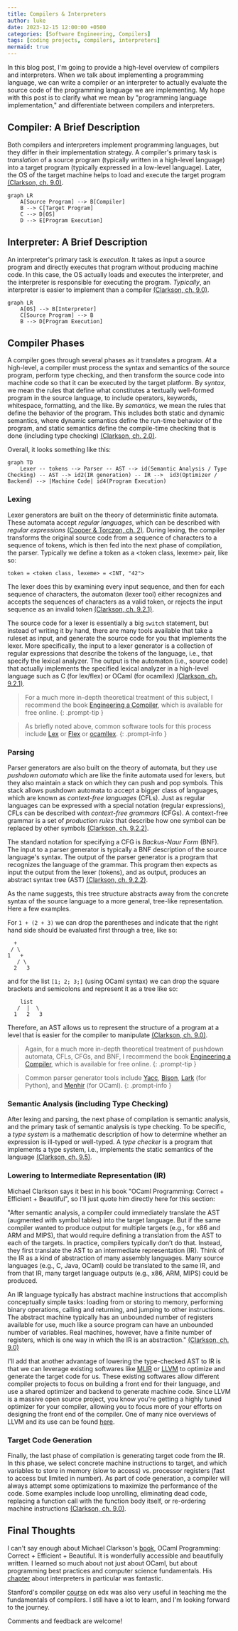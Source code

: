 ```yaml
---
title: Compilers & Interpreters
author: luke
date: 2023-12-15 12:00:00 +0500
categories: [Software Engineering, Compilers]
tags: [coding projects, compilers, interpreters]
mermaid: true
---
```


In this blog post, I'm going to provide a high-level overview of compilers and interpreters. When we talk about implementing a programming language, we can write a compiler or an interpreter to actually evaluate the source code of the programming language we are implementing. My hope with this post is to clarify what we mean by "programming language implementation," and differentiate between compilers and interpreters. 

## Compiler: A Brief Description

Both compilers and interpreters implement programming languages, but they differ in their implementation strategy. A compiler's primary task is *translation* of a source program (typically written in a high-level language) into a target program (typically expressed in a low-level language). Later, the OS of the target machine helps to load and execute the target program [(Clarkson, ch. 9.0)](https://cs3110.github.io/textbook/chapters/interp/intro.html).

```mermaid
graph LR
    A[Source Program] --> B[Compiler]
    B --> C[Target Program]
    C --> D[OS]
    D --> E[Program Execution]
```

## Interpreter: A Brief Description

An interpreter's primary task is *execution*. It takes as input a source program and directly executes that program without producing machine code. In this case, the OS actually loads and executes the interpreter, and the interpreter is responsible for executing the program. *Typically*, an interpreter is easier to implement than a compiler [(Clarkson, ch. 9.0)](https://cs3110.github.io/textbook/chapters/interp/intro.html). 

```mermaid
graph LR
    A[OS] --> B[Interpreter]
    C[Source Program] --> B
    B --> D[Program Execution]
```

## Compiler Phases

A compiler goes through several phases as it translates a program. At a high-level, a compiler must process the syntax and semantics of the source program, perform type checking, and then transform the source code into machine code so that it can be executed by the target platform. By *syntax*, we mean the rules that define what constitutes a textually well-formed program in the source language, to include operators, keywords, whitespace, formatting, and the like. By *semantics*, we mean the rules that define the behavior of the program. This includes both static and dynamic semantics, where dynamic semantics define the run-time behavior of the program, and static semantics define the compile-time checking that is done (including type checking) [(Clarkson, ch. 2.0)](https://cs3110.github.io/textbook/chapters/basics/intro.html).

Overall, it looks something like this:


```mermaid
graph TD
    Lexer -- tokens --> Parser -- AST --> id(Semantic Analysis / Type Checking) -- AST --> id2(IR generation) -- IR -->  id3(Optimizer / Backend) --> |Machine Code| id4(Program Execution)
```


### Lexing

Lexer generators are built on the theory of deterministic finite automata. These automata accept *regular languages*, which can be described with *regular expressions* [(Cooper & Torczon, ch. 2)](https://dl.acm.org/doi/pdf/10.5555/2737838]). During lexing, the compiler transforms the original source code from a sequence of characters to a sequence of tokens, which is then fed into the next phase of compilation, the parser. Typically we define a token as a <token class, lexeme> pair, like so:
```
token = <token class, lexeme> = <INT, "42">
```

The lexer does this by examining every input sequence, and then for each sequence of characters, the automaton (lexer tool) either recognizes and accepts the sequences of characters as a valid token, or rejects the input sequence as an invalid token [(Clarkson, ch. 9.2.1)](https://cs3110.github.io/textbook/chapters/interp/parsing.html).

The source code for a lexer is essentially a big `switch` statement, but instead of writing it by hand, there are many tools available that take a ruleset as input, and generate the source code for you that implements the lexer. More specifically, the input to a lexer generator is a collection of regular expressions that describe the tokens of the language, i.e., that specify the lexical analyzer. The output is the automaton (i.e., source code) that actually implements the specified lexical analyzer in a high-level language such as C (for lex/flex) or OCaml (for ocamllex) [(Clarkson, ch. 9.2.1)](https://cs3110.github.io/textbook/chapters/interp/parsing.html).

> For a much more in-depth theoretical treatment of this subject, I recommend the book [Engineering a Compiler](https://dl.acm.org/doi/pdf/10.5555/2737838), which is available for free online.
{: .prompt-tip }

> As briefly noted above, common software tools for this process include [Lex](https://en.wikipedia.org/wiki/Lex_(software)) or [Flex](https://en.wikipedia.org/wiki/Flex_(lexical_analyser_generator)) or [ocamllex](https://v2.ocaml.org/manual/lexyacc.html).
{: .prompt-info }

### Parsing

Parser generators are also built on the theory of automata, but they use *pushdown automata* which are like the finite automata used for lexers, but they also maintain a stack on which they can push and pop symbols. This stack allows pushdown automata to accept a bigger class of languages, which are known as *context-free languages* (CFLs). Just as regular languages can be expressed with a special notation (regular expressions), CFLs can be described with *context-free grammars* (CFGs). A context-free grammar is a set of *production rules* that describe how one symbol can be replaced by other symbols [(Clarkson, ch. 9.2.2)](https://cs3110.github.io/textbook/chapters/interp/parsing.html).

The standard notation for specifying a CFG is *Backus-Naur Form* (BNF). The input to a parser generator is typically a BNF description of the source language's syntax. The output of the parser generator is a program that recognizes the language of the grammar. This program then expects as input the output from the lexer (tokens), and as output, produces an abstract syntax tree (AST) [(Clarkson, ch. 9.2.2)](https://cs3110.github.io/textbook/chapters/interp/parsing.html). 

As the name suggests, this tree structure abstracts away from the concrete syntax of the source language to a more general, tree-like representation. Here a few examples.

For `1 + (2 + 3)` we can drop the parentheses and indicate that the right hand side should be evaluated first through a tree, like so:
```
  +
 / \
1   +
   / \
  2   3
```
and for the list `[1; 2; 3;]` (using OCaml syntax) we can drop the square brackets and semicolons and represent it as a tree like so:
```
    list 
   /  |  \
  1   2   3
```

Therefore, an AST allows us to represent the structure of a program at a level that is easier for the compiler to manipulate [(Clarkson, ch. 9.0)](https://cs3110.github.io/textbook/chapters/interp/intro.html).

> Again, for a much more in-depth theoretical treatment of pushdown automata, CFLs, CFGs, and BNF, I recommend the book [Engineering a Compiler](https://dl.acm.org/doi/pdf/10.5555/2737838), which is available for free online.
{: .prompt-tip }

> Common parser generator tools include [Yacc](https://en.wikipedia.org/wiki/Yacc), [Bison](https://www.gnu.org/software/bison/), [Lark](https://lark-parser.readthedocs.io/en/stable/) (for Python), and [Menhir](https://gallium.inria.fr/~fpottier/menhir/) (for OCaml).
{: .prompt-info }

### Semantic Analysis (including Type Checking)

After lexing and parsing, the next phase of compilation is semantic analysis, and the primary task of semantic analysis is type checking. To be specific, a *type system* is a mathematic description of how to determine whether an expression is ill-typed or well-typed. A *type checker* is a program that implements a type system, i.e., implements the static semantics of the language [(Clarkson, ch. 9.5)](https://cs3110.github.io/textbook/chapters/interp/typecheck.html). 

### Lowering to Intermediate Representation (IR)

Michael Clarkson says it best in his book "OCaml Programming: Correct + Efficient + Beautiful", so I'll just quote him directly here for this section:

"After semantic analysis, a compiler could immediately translate the AST (augmented with symbol tables) into the target language. But if the same compiler wanted to produce output for multiple targets (e.g., for x86 and ARM and MIPS), that would require defining a translation from the AST to each of the targets. In practice, compilers typically don’t do that. Instead, they first translate the AST to an intermediate representation (IR). Think of the IR as a kind of abstraction of many assembly languages. Many source languages (e.g., C, Java, OCaml) could be translated to the same IR, and from that IR, many target language outputs (e.g., x86, ARM, MIPS) could be produced.

An IR language typically has abstract machine instructions that accomplish conceptually simple tasks: loading from or storing to memory, performing binary operations, calling and returning, and jumping to other instructions. The abstract machine typically has an unbounded number of registers available for use, much like a source program can have an unbounded number of variables. Real machines, however, have a finite number of registers, which is one way in which the IR is an abstraction." [(Clarkson, ch. 9.0)](https://cs3110.github.io/textbook/chapters/interp/intro.html)

I'll add that another advantage of lowering the type-checked AST to IR is that we can leverage existing softwares like [MLIR](https://mlir.llvm.org/) or [LLVM](https://llvm.org/) to optimize and generate the target code for us. These existing softwares allow different compiler projects to focus on building a front end for their language, and use a shared optimizer and backend to generate machine code. Since LLVM is a massive open source project, you know you're getting a highly tuned optimizer for your compiler, allowing you to focus more of your efforts on designing the front end of the compiler. One of many nice overviews of LLVM and its use can be found [here](https://aosabook.org/en/v1/llvm.html).

### Target Code Generation

Finally, the last phase of compilation is generating target code from the IR. In this phase, we select concrete machine instructions to target, and which variables to store in memory (slow to access) vs. processor registers (fast to access but limited in number). As part of code generation, a compiler will always attempt some optimizations to maximize the performance of the code. Some examples include loop unrolling, eliminating dead code, replacing a function call with the function body itself, or re-ordering machine instructions [(Clarkson, ch. 9.0)](https://cs3110.github.io/textbook/chapters/interp/intro.html).

## Final Thoughts

I can't say enough about Michael Clarkson's [book](https://cs3110.github.io/textbook/cover.html), OCaml Programming: Correct + Efficient + Beautiful. It is wonderfully accessible and beautifully written. I learned so much about not just about OCaml, but about programming best practices and computer science fundamentals. His [chapter](https://cs3110.github.io/textbook/chapters/interp/intro.html) about interpreters in particular was fantastic. 

Stanford's compiler [course](https://www.edx.org/learn/computer-science/stanford-university-compilers) on edx was also very useful in teaching me the fundamentals of compilers. I still have a lot to learn, and I'm looking forward to the journey.

Comments and feedback are welcome!
